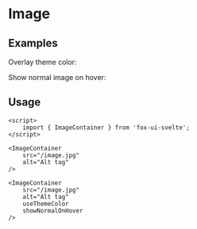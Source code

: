 <script>
	import Subheading from '$lib/components/base/heading/Subheading.svelte';
	import ImageContainer from '$lib/components/base/image-container/ImageContainer.svelte';
	import Text from '$lib/components/base/text/Text.svelte';

	import cute from '$docs/assets/images/cute.jpg?as=run';
	import cute2 from '$docs/assets/images/cute2.jpg?as=run';
</script>

# Image

## Examples

<ImageContainer src={cute} alt="Such a cute animal" containerClasses="not-prose max-w-64" />

Overlay theme color:

<ImageContainer src={cute2} alt="Another cute animal" useThemeColor={true} containerClasses="max-w-44 not-prose" />

Show normal image on hover:

<ImageContainer
	src={cute2}
	alt="Another cute animal"
	useThemeColor={true}
	containerClasses="max-w-44 not-prose"
	showNormalOnHover={true}
/>

## Usage

```svelte
<script>
	import { ImageContainer } from 'fox-ui-svelte';
</script>

<ImageContainer 
	src="/image.jpg" 
	alt="Alt tag"
/>

<ImageContainer
	src="/image.jpg"
	alt="Alt tag"
	useThemeColor
	showNormalOnHover
/>
```

